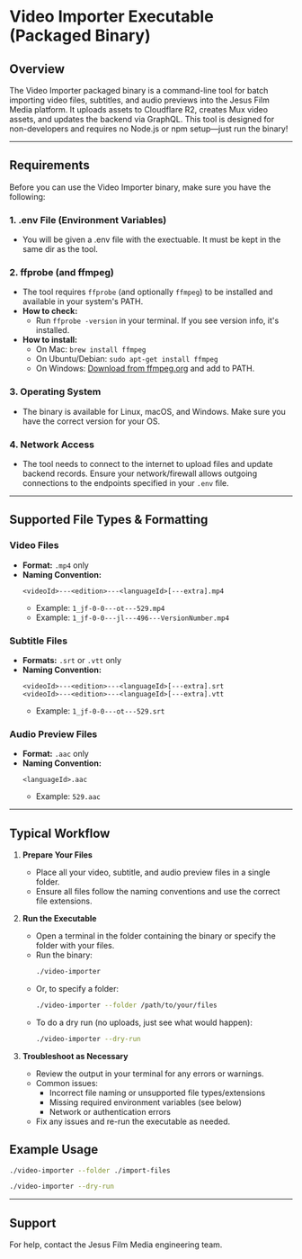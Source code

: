 # Video Importer Executable (Packaged Binary)

## Overview

The Video Importer packaged binary is a command-line tool for batch importing video files, subtitles, and audio previews into the Jesus Film Media platform. It uploads assets to Cloudflare R2, creates Mux video assets, and updates the backend via GraphQL. This tool is designed for non-developers and requires no Node.js or npm setup—just run the binary!

---

## Requirements

Before you can use the Video Importer binary, make sure you have the following:

### 1. .env File (Environment Variables)

- You will be given a .env file with the exectuable. It must be kept in the same dir as the tool.

### 2. ffprobe (and ffmpeg)

- The tool requires `ffprobe` (and optionally `ffmpeg`) to be installed and available in your system's PATH.
- **How to check:**
  - Run `ffprobe -version` in your terminal. If you see version info, it's installed.
- **How to install:**
  - On Mac: `brew install ffmpeg`
  - On Ubuntu/Debian: `sudo apt-get install ffmpeg`
  - On Windows: [Download from ffmpeg.org](https://ffmpeg.org/download.html) and add to PATH.

### 3. Operating System

- The binary is available for Linux, macOS, and Windows. Make sure you have the correct version for your OS.

### 4. Network Access

- The tool needs to connect to the internet to upload files and update backend records. Ensure your network/firewall allows outgoing connections to the endpoints specified in your `.env` file.

---

## Supported File Types & Formatting

### Video Files

- **Format:** `.mp4` only
- **Naming Convention:**
  ```
  <videoId>---<edition>---<languageId>[---extra].mp4
  ```
  - Example: `1_jf-0-0---ot---529.mp4`
  - Example: `1_jf-0-0---jl---496---VersionNumber.mp4`

### Subtitle Files

- **Formats:** `.srt` or `.vtt` only
- **Naming Convention:**
  ```
  <videoId>---<edition>---<languageId>[---extra].srt
  <videoId>---<edition>---<languageId>[---extra].vtt
  ```
  - Example: `1_jf-0-0---ot---529.srt`

### Audio Preview Files

- **Format:** `.aac` only
- **Naming Convention:**
  ```
  <languageId>.aac
  ```
  - Example: `529.aac`

---

## Typical Workflow

1. **Prepare Your Files**

   - Place all your video, subtitle, and audio preview files in a single folder.
   - Ensure all files follow the naming conventions and use the correct file extensions.

2. **Run the Executable**

   - Open a terminal in the folder containing the binary or specify the folder with your files.
   - Run the binary:
     ```sh
     ./video-importer
     ```
   - Or, to specify a folder:
     ```sh
     ./video-importer --folder /path/to/your/files
     ```
   - To do a dry run (no uploads, just see what would happen):
     ```sh
     ./video-importer --dry-run
     ```

3. **Troubleshoot as Necessary**
   - Review the output in your terminal for any errors or warnings.
   - Common issues:
     - Incorrect file naming or unsupported file types/extensions
     - Missing required environment variables (see below)
     - Network or authentication errors
   - Fix any issues and re-run the executable as needed.

## Example Usage

```sh
./video-importer --folder ./import-files
```

```sh
./video-importer --dry-run
```

---

## Support

For help, contact the Jesus Film Media engineering team.
